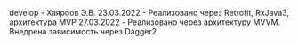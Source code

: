  develop - Хаяроов Э.В.
 23.03.2022 - Реализовано через Retrofit, RxJava3, архитектура MVP
 27.03.2022 - Реализовано через архитектуру MVVM. Внедрена зависимость через Dagger2

